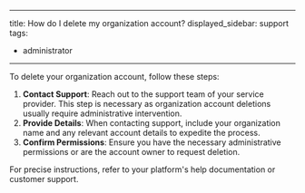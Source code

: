 
---
title: How do I delete my organization account?
displayed_sidebar: support
tags:
- administrator
---
To delete your organization account, follow these steps:

1. **Contact Support**: Reach out to the support team of your service provider. This step is necessary as organization account deletions usually require administrative intervention.
2. **Provide Details**: When contacting support, include your organization name and any relevant account details to expedite the process.
3. **Confirm Permissions**: Ensure you have the necessary administrative permissions or are the account owner to request deletion.

For precise instructions, refer to your platform's help documentation or customer support. 


    